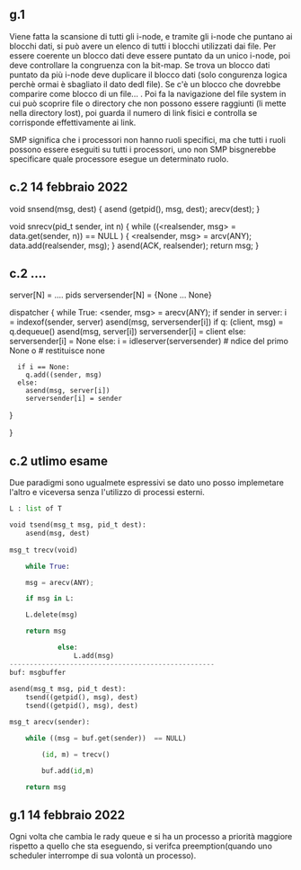 ## g.1
Viene fatta la scansione di tutti gli i-node, e tramite gli i-node che puntano ai blocchi dati, si può avere un elenco di tutti i blocchi utilizzati dai file. Per essere coerente un blocco dati deve essere puntato da un unico i-node, poi deve controllare la congruenza con la bit-map. Se trova un blocco dati puntato da più i-node deve duplicare il blocco dati (solo congurenza logica perchè ormai è sbagliato il dato dedl file). Se c'è un blocco che dovrebbe comparire come blocco di un file... . Poi fa la navigazione del file system in cui può scoprire file o directory che non possono essere raggiunti (li mette nella directory lost), poi guarda il numero di link fisici e controlla se corrisponde effettivamente ai link.


SMP significa che i processori non hanno ruoli specifici, ma che tutti i ruoli possono essere eseguiti su tutti i processori, uno non SMP bisgnerebbe specificare quale processore esegue un determinato ruolo.


## c.2 14 febbraio 2022

void snsend(msg, dest) {
  asend (getpid(), msg, dest);
  arecv(dest);
}

void snrecv(pid_t sender, int n) {
  while ((<realsender, msg> = data.get(sender, n)) == NULL ) {
    <realsender, msg> = arcv(ANY);
    data.add(realsender, msg);
  }
  asend(ACK, realsender);
  return msg;
}


## c.2 ....

server[N] = .... pids
serversender[N] = {None ... None}

dispatcher {
  while True:
    <sender, msg> = arecv(ANY);
    if sender in server:
      i = indexof(sender, server)
      asend(msg, serversender[i])
      if q:
        (client, msg) = q.dequeue()
        asend(msg, server[i])
        serversender[i] = client
      else:
        serversender[i] = None
    else:
      i = idleserver(serversender) # ndice del primo None o # restituisce none

      if i == None:
        q.add((sender, msg)
      else: 
        asend(msg, server[i])
        serversender[i] = sender
}

}

## c.2 utlimo esame

Due paradigmi sono ugualmete espressivi se dato uno posso implemetare l'altro e viceversa senza l'utilizzo di processi esterni.

```Python
L : list of T

void tsend(msg_t msg, pid_t dest):
    asend(msg, dest)
    
msg_t trecv(void)

    while True:

    msg = arecv(ANY);

    if msg in L:

    L.delete(msg)

    return msg

            else:
                L.add(msg)
---------------------------------------------------
buf: msgbuffer
      
asend(msg_t msg, pid_t dest):
    tsend((getpid(), msg), dest)
    tsend((getpid(), msg), dest)

msg_t arecv(sender):

    while ((msg = buf.get(sender))  == NULL)

        (id, m) = trecv()

        buf.add(id,m)

    return msg
```

## g.1 14 febbraio 2022
 Ogni volta che cambia le rady queue e si ha un processo a priorità maggiore rispetto a quello che sta eseguendo, si verifca preemption(quando uno scheduler interrompe di sua volontà un processo).